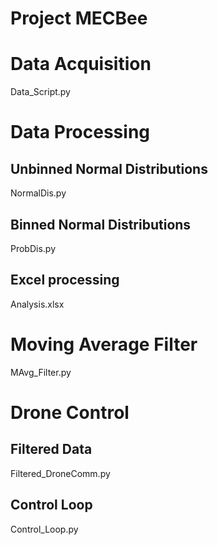 # Project MECBee

Data Acquisition
=============
Data_Script.py

Data Processing
=============
Unbinned Normal Distributions
-------------
NormalDis.py

Binned Normal Distributions
-------------
ProbDis.py

Excel processing
-------------
Analysis.xlsx

Moving Average Filter
=============
MAvg_Filter.py

Drone Control
=============
Filtered Data
-------------
Filtered_DroneComm.py

Control Loop
-------------
Control_Loop.py
